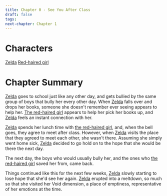 ```yaml
---
title: Chapter 0 - See You After Class
draft: false
tags: 
next-chapter: Chapter 1
---
```

# Characters
[Zelda](<Zelda Appel>)
[Red-haired girl](Red-Haired%20Girl.md)

# Chapter Summary
[Zelda](<Zelda Appel>) goes to school just like any other day, and gets bullied by the same group of boys that bully her every other day. When [Zelda](<Zelda Appel>) falls over and drops her books, someone she doesn't remember ever seeing appears to help her. [The red-haired girl](Red-Haired%20Girl.md) appears to help her pick her books up, and [Zelda](<Zelda Appel>) feels an instant connection with her.

[Zelda](<Zelda Appel>) spends her lunch time with [the red-haired girl](Red-Haired%20Girl.md), and, when the bell goes, they agree to meet after class. However, when [Zelda](<Zelda Appel>) visits the place that they agreed to meet each other, she wasn't there. Assuming she simply went home sick, [Zelda](<Zelda Appel>) decided to go hold on to the hope that she would be there the next day.

The next day, the boys who would usually bully her, and the ones who [the red-haired girl](Red-Haired%20Girl.md) saved her from, came back.

Things continued like this for the next few weeks, [Zelda](<Zelda Appel>) slowly starting to lose hope that she'd see her again. [Zelda](<Zelda Appel>) erupted into a meltdown, so much so that she visited her Void dimension, a place of emptiness, representative of her emotions at the time.